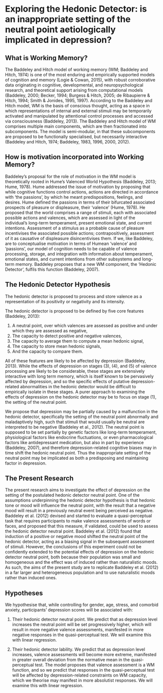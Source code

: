 # Exploring the Hedonic Detector: is an inappropriate setting of the neutral point aetiologically implicated in depression?

## What is Working Memory?
The Baddeley and Hitch model of working memory (WM; Baddeley and Hitch, 1974) is one of the most enduring and empirically supported models of cognition and memory (Logie & Cowan, 2015), with robust corroborative data originating in cognitive, developmental, and neuropsychological research, and theoretical support arising from computational models (Baddeley, 2000; Becker, 1994; Burgess & Hitch, 2005; de Ribaupierre & Hitch, 1994; Smith & Jonides, 1995, 1997). According to the Baddeley and Hitch model, WM is the basis of conscious thought, acting as a space in which representations of internal and external stimuli may be temporarily activated and manipulated by attentional control processes and accessed via consciousness (Baddeley, 2013). The Baddeley and Hitch model of WM comprises multiple main components, which are then fractionated into subcomponents. The model is semi-modular, in that these subcomponents are proposed to be functionally specialised, but necessarily interactive (Baddeley and Hitch, 1974; Baddeley, 1983, 1996, 2000, 2012). 

## How is motivation incorporated into Working Memory?
Baddeley’s proposal for the role of motivation in the WM model is theoretically rooted in Hume’s Valenced World Hypothesis (Baddeley, 2013; Hume, 1978). Hume addressed the issue of motivation by proposing that while cognitive functions control actions, actions are directed in accordance with ‘the passions’, by which he meant predispositions, feelings, and desires. Hume defined the passions in terms of their bifurcated associated prospects of pleasure or displeasure, their ‘valence’ (Hume, 1978). He proposed that the world comprises a range of stimuli, each with associated possible actions and valences, which are assessed in light of the individual’s long-term temperament, present emotional state, and current intentions. Assessment of a stimulus as a probable cause of pleasure incentivises the associated possible actions; contrapositively, assessment of it as causative of displeasure disincentivises them. If we, like Baddeley, are to conceptualise motivation in terms of Humean ‘valence’ and ‘passions’, our model of cognition needs to be capable of valence processing, storage, and integration with information about temperament, emotional states, and current intentions from other subsystems and long-term memory. Baddeley proposes that a new WM component, the ‘Hedonic Detector’, fulfils this function (Baddeley, 2007).

## The Hedonic Detector Hypothesis
The hedonic detector is proposed to process and store valence as a representation of its positivity or negativity and its intensity.  

  The hedonic detector is proposed to be defined by five core features (Baddeley, 2013):
  1. A neutral point, over which valences are assessed as positive and under which they are assessed as negative,
  2. The capacity to detect positive and negative valences,
  3. The capacity to average them to compute a mean hedonic signal,
  4. The capacity to store mean hedonic signals,
  5. And the capacity to compare them.

All of these features are likely to be affected by depression (Baddeley, 2013). While the effects of depression on stages (3), (4), and (5) of valence processing are likely to be considerable, these stages are extensively interactive with long term memory, which is itself known to be pervasively affected by depression, and so the specific effects of putative depression-related abnormalities in the hedonic detector would be difficult to empirically isolate in these stages. A purer approach to examining the effects of depression on the hedonic detector may be to focus on stage (1), the setting of the neutral point.

We propose that depression may be partially caused by a malfunction in the hedonic detector, specifically the setting of the neutral point abnormally and maladaptively high, such that stimuli that would usually be neutral are interpreted to be negative (Baddeley et al., 2012). The neutral point is supposed to be set partially by genetic factors like long-term temperament, physiological factors like endocrine fluctuations, or even pharmacological factors like antidepressant medication, but also in part by experience (Baddeley, 2007), and therefore depression-related cognitive biases may in time shift the hedonic neutral point. Thus the inappropriate setting of the neutral point may be implicated as both a predisposing and maintaining factor in depression.

## The Present Research
The present research aims to investigate the effect of depression on the setting of the postulated hedonic detector neutral point. One of the assumptions underpinning the hedonic detector hypothesis is that hedonic tone or mood will influence the neutral point, with the result that a negative mood will result in a previously neutral event being perceived as negative. Baddeley et al. (2012) devised and started to evaluate a quasi-perceptual task that requires participants to make valence assessments of words or faces, and proposed that this measure, if validated, could be used to assess the hedonic detector neutral point. Baddeley et al. (2012) found that induction of a positive or negative mood shifted the neutral point of the hedonic detector, acting as a biasing signal in the subsequent assessment of stimuli. However, the conclusions of this experiment could not be confidently extended to the potential effects of depression on the hedonic detector neutral point, both because their population was small and homogeneous and the effect was of induced rather than naturalistic moods. As such, the aims of the present study are to replicate Baddeley et al. (2012) in a far larger and heterogeneous population and to use naturalistic moods rather than induced ones.

## Hypotheses
We hypothesise that, while controlling for gender, age, stress, and comorbid anxiety, participants’ depression scores will be associated with:

1. Their hedonic detector neutral point. 
We predict that as depression level increases the neutral point will be set progressively higher, which will result in more negative    valence assessments, manifested in more negative responses in the quasi-perceptual test. We will examine this with linear regression. 

2. Their hedonic detector lability. We predict that as depression level increases, valence assessments will become more extreme,     manifested in greater overall deviation from the normative mean in the quasi-perceptual test. The model proposes that valence assessment is a WM function, and so we predict that responses in the quasi-perceptual test will be affected by depression-related constraints on WM capacity, which we theorise may manifest in more absolutist responses. We will examine this with linear regression. 



